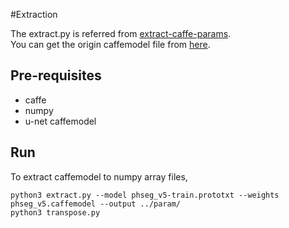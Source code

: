 #Extraction

The extract.py is referred from [extract-caffe-params](https://github.com/nilboy/extract-caffe-params).  
You can get the origin caffemodel file from [here](https://lmb.informatik.uni-freiburg.de/people/ronneber/u-net/u-net-release-2015-10-02.tar.gz).  

## Pre-requisites

* caffe
* numpy
* u-net caffemodel

## Run

To extract caffemodel to numpy array files,  
```shell
python3 extract.py --model phseg_v5-train.prototxt --weights phseg_v5.caffemodel --output ../param/
python3 transpose.py
```
